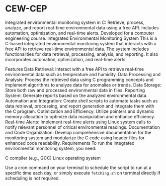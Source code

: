 # CEW-CEP
Integrated environmental monitoring system in C: Retrieve, process, analyze, and report real-time environmental data using a free API. Includes automation, optimization, and real-time alerts. Developed for a computer engineering course. Integrated Environmental Monitoring System This is a C-based integrated environmental monitoring system that interacts with a free API to retrieve real-time environmental data. The system includes functionalities for data retrieval, processing, analysis, and reporting. It also incorporates automation, optimization, and real-time alerts.

Features Data Retrieval: Interact with a free API to retrieve real-time environmental data such as temperature and humidity. Data Processing and Analysis: Process the retrieved data using C programming concepts and implement algorithms to analyze data for anomalies or trends. Data Storage: Store both raw and processed environmental data in files. Reporting System: Generate reports based on the analyzed environmental data. Automation and Integration: Create shell scripts to automate tasks such as data retrieval, processing, and report generation and integrate them with the C program. Optimization and Efficiency: Utilize pointers and dynamic memory allocation to optimize data manipulation and enhance efficiency. Real-time Alerts: Implement real-time alerts using Linux system calls to notify relevant personnel of critical environmental readings. Documentation and Code Organization: Develop comprehensive documentation for the monitoring system and modularize the C code using header files for enhanced code readability. Requirements To run the integrated environmental monitoring system, you need:

C compiler (e.g., GCC) Linux operating system


Use a cron command on your terminal to schedule the script to run at a specific time each day, or simply execute `fetching.sh` on terminal directly if scheduling is not required.

